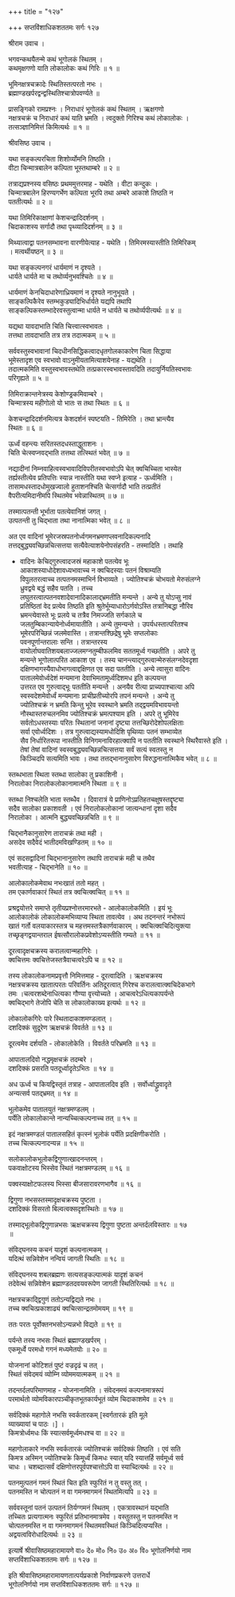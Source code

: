 +++
title = "१२७"

+++
सप्तविंशाधिकशततमः सर्गः १२७  
  
श्रीराम उवाच ।  
  
भगवन्कथयैतन्मे कथं भूगोलकं स्थितम् ।  
कथमृक्षगणो याति लोकालोकः कथं गिरिः ॥ १ ॥  
  
भूमिनक्षत्रचक्रादेः स्थितिस्तत्परतो नभः ।  
ब्रह्माण्डखर्परद्वन्द्वस्थितिश्चात्रोपवर्ण्यते ॥   
  
प्रासङ्गिको रामप्रश्नः । निराधारं भूगोलकं कथं स्थितम् । ऋक्षगणो   
नक्षत्रचक्रं च निराधारं कथं याति भ्रमति । त्वदुक्तो गिरिश्च कथं लोकालोकः ।   
तत्सञ्ज्ञानिमित्तं किमित्यर्थः ॥ १ ॥  
  
श्रीवसिष्ठ उवाच ।  
  
यथा सङ्कल्परचिता शिशोर्व्योमनि तिष्ठति ।  
वीटा चिन्मात्रबालेन कल्पिता भूस्तथाम्बरे ॥ २ ॥  
  
तत्राद्यप्रश्नस्य वसिष्ठः प्रथममुत्तरमाह - यथेति । वीटा कन्दुकः ।   
चिन्मात्रबालेन हिरण्यगर्भेण कल्पिता भूरपि तथा अम्बरे आकाशे तिष्ठति न   
पततीत्यर्थः ॥ २ ॥  
  
यथा तिमिरिकाक्षाणां केशचन्द्रादिदर्शनम् ।  
चिदाकाशस्य सर्गादौ तथा पृथ्व्यादिदर्शनम् ॥ ३ ॥  
  
मिथ्यात्वाद्वा पतनसम्भावना वारणीयेत्याह - यथेति । तिमिरमस्यास्तीति तिमिरिकम्   
। मत्वर्थीयष्ठन् ॥ ३ ॥  
  
यथा सङ्कल्पनगरं धार्यमाणं न दृश्यते ।  
धार्यते धार्यते मा च तथोर्व्यनुभवश्चितेः ॥ ४ ॥  
  
धार्यमाणं केनचिदाधारेणाध्रियमाणं न दृश्यते नानुभूयते ।   
साङ्कल्पिकैरेव स्तम्भकुड्यादिभिर्धार्यते यद्यपि तथापि   
साङ्कल्पिकस्तम्भादेरवस्तुत्वान्मा धार्यते न धार्यते च तथोर्व्यपीत्यर्थः ॥ ४ ॥  
  
यद्यथा यावदाभाति चिति चित्त्वात्स्वभावतः ।  
तत्तथा तावदाभाति तत्र तत्र तदात्मकम् ॥ ५ ॥  
  
सर्ववस्तुस्वभावानां चिदधीनसिद्धिकत्वादधृतगोलकाकारेण चिता सिद्धाया   
भूमेस्तादृश एव स्वभावो वाऽनुमीयतामित्याशयेनाह - यद्यथेति ।   
तदात्मकमिति वस्तुस्वभावस्तथेति तत्प्रकारस्वभावस्तावदिति तदायुर्नियतिस्वभावः   
परिगृह्यते ॥ ५ ॥  
  
तिमिराक्रान्तनेत्रस्य केशोण्ड्रकमिवाम्बरे ।  
चिन्मात्रस्य महीगोलो यो भातः स तथा स्थितः ॥ ६ ॥  
  
केशचन्द्रादिदर्शनमित्यत्र केशदर्शनं स्पष्टयति - तिमिरेति । तथा भ्रान्त्यैव   
स्थितः ॥ ६ ॥  
  
ऊर्ध्वं वहन्त्यः सरितस्तदधस्ताद्धुताशनः ।  
चिति चेत्स्वप्नवद्भाति तत्तथा तत्स्थितं भवेत् ॥ ७ ॥  
  
नद्यादीनां निम्नवाहित्वस्वभावादिविपरीतस्वभावोऽपि चेत् क्वचिच्चिता भास्येत   
तर्ह्यस्तीत्येव प्रतिपत्तिः स्यान्न नास्तीति यथा स्वप्ने इत्याह - ऊर्ध्वमिति ।   
तासामधस्तादधोमुखज्वालो हुताशनश्चिति चेत्सर्गादौ भाति तत्प्रतीतं   
वैपरीत्यमिदानीमपि स्थितमेव भवेन्नास्थितम् ॥ ७ ॥  
  
तस्मात्पतन्ती भूर्भाता पतत्येवानिशं जगत् ।  
उत्पतन्ती तु चिद्भाता तथा नानात्मिका भवेत् ॥ ८ ॥  
  
अत एव वादिनां भूमेरजस्रपतनोर्ध्वगमनभ्रमणप्लवनादिकल्पनादि   
तत्तद्बुद्ध्यवच्छिन्नचित्सत्तया सत्यैवेत्याशयेनोपसंहरति - तस्मादिति । तथाहि   
- वादिनः केचिद्गुरुत्वादजस्रं महाकाशे पतत्येव भूः   
आकाशस्याधोदेशावध्यभावाच्च न क्वचिदस्याः पतनं विश्राम्यति   
विपुलतरत्वाच्च तत्पतनमस्माभिर्न विभाव्यते । ज्योतिश्चक्रं चोभयतो मेरुसंलग्ने   
ध्रुवद्वये बद्धं सहैव पतति । तच्च   
लघुतरत्वात्पतनवशादेवानादिकालाद्भ्रमतीति मन्यन्ते । अन्ये तु योऽप्सु नावं   
प्रतिष्ठितां वेद प्रत्येव तिष्ठति इति श्रुतेर्भूम्याधारोऽर्णवोऽस्ति तत्रानिबद्धा नौरिव   
भ्रमन्त्येवास्ते भूः प्रलये च तत्रैव निमज्जति सर्गकाले च   
जलतुम्बिकान्यायेनोर्ध्वमायातीति । अन्ये तुमन्यन्ते । उपर्यधस्तात्परितश्च   
भूमेरपरिच्छिन्नं जलमेवास्ति । तत्रान्तश्छिद्रेषु भूमेः सप्तलोकाः   
पवनपूर्णान्तरालाः सन्ति । तत्रान्तरस्य   
वायोर्लाघवातिशयबलाज्जलमग्नतुम्बीफलमिव सततमूर्ध्व गच्छतीति । अपरे तु   
मन्यन्ते भूगोलात्परित आकाश एव । तस्य चानन्त्याद्गुरुत्वान्मेरुसंलग्नदेवदृशा   
दक्षिणभागस्यैवाधोभागत्वाद्दक्षिणत एव सदा पततीति । अन्ये त्वासुरा वादिनः   
पातालमेवोर्ध्वदेशं मन्यमाना देवाभिमतामूर्ध्वदिशमध इति कल्पयन्त   
उत्तरत एव गुरुत्वाद्भूः पततीति मन्यन्ते । अनयैव रीत्या प्राच्यपाश्चात्या अपि   
स्वस्वदेशमेवोर्ध्वं मन्यमानाः प्राचीप्रतीच्योरपि तपनं मन्यन्ते । अन्ये तु   
ज्योतिश्चक्रं न भ्रमति किन्तु भूरेव स्वस्थाने भ्रमति तद्द्वयमविभावयन्तो   
नौस्थास्तरुचलनमिव ज्योतिश्चक्रं भ्रमत्पश्याम इति । अपरे तु भूमिरेव   
सर्वतोऽधस्तस्याः परितः स्थितानां जनानां दृष्ट्या तत्तच्छिरोदेशोपलक्षिताः   
सर्वा एवोर्ध्वदिशः । तत्र गुरुत्वाद्यस्यामधोदिशि पृथिव्याः पतनं सम्भाव्येत   
सैव निर्धारितरूपा नास्तीति विनिगमनाविरहात्क्वापि न पततीति स्वस्थाने स्थिरैवास्ते इति ।   
तेषां तेषां वादिनां स्वस्वबुद्ध्यवच्छिन्नचित्सत्तया सर्वं सत्यं स्वतस्तु न   
किञ्चिदपि सत्यमिति भावः । तथा तत्तद्भानानुसारेण विरुद्धनानात्मिकैव भवेत् ॥ ८ ॥  
  
स्तब्धभाता स्थिता स्तब्धा सालोका तु प्रकाशिनी ।  
निरालोका निरालोकलोकानामात्मनि स्थिता ॥ ९ ॥  
  
स्तब्धा निश्चलेति भाता स्तब्धैव । दिवारात्रं ये प्राणिनोऽप्रतिहतचक्षुषस्तद्दृष्ट्या   
सदैव सालोका प्रकाशवती । एवं निरालोकलोकानां जात्यन्धानां दृशा सदैव   
निरालोका । आत्मनि बुद्ध्यवच्छिन्नचिति ॥ ९ ॥  
  
चिद्भानैकानुसारेण ताराचक्रं तथा मही ।  
असदेव सदैवेदं भातीदमविखण्डितम् ॥ १० ॥  
  
एवं सदसद्वादिनां चिद्भानानुसारेण तथापि ताराचक्रं मही च तथैव   
भवतीत्याह - चिद्भानेति ॥ १० ॥  
  
आलोकालोकमेवाथ नभःखातं ततो महत् ।  
तम एकार्णवाकारं स्थितं तत्र क्वचित्क्वचित् ॥ ११ ॥  
  
प्रश्रद्वयोत्तरे समाप्ते तृतीयप्रश्नोत्तरमारभते - आलोकालोकमिति । इयं भूः   
आलोकालोकं लोकालोकमभिव्याप्य स्थिता तावत्येव । अथ तदनन्तरं नभोरूपं   
खातं गर्तो वलयाकारस्तत्र च महत्तमस्तत्रैकार्णवाकारम् । क्वचित्क्वचिदित्युक्त्या   
तच्छृङ्गद्वयान्तराल ईषत्सौरालोकप्रवेशोऽप्यस्तीति गम्यते ॥ ११ ॥  
  
दूरत्वादृक्षचक्रस्य करालत्वान्महागिरेः ।  
क्वचित्तमः क्वचित्तेजस्तत्रैवाचत्वरेऽपि च ॥ १२ ॥  
  
तस्य लोकालोकनामप्रवृत्तौ निमित्तमाह - दूरत्वादिति । ऋक्षचक्रस्य   
नक्षत्रचक्रस्य खातात्परतः परिवर्तिनः अतिदूरत्वात् गिरेश्च करालत्वात्क्वचिदेकभागे   
तमः ।चत्वरशब्देनाधित्यका गौण्या वृत्त्योच्यते । आचत्वरेऽधित्यकापर्यन्ते   
क्वचिद्भागे तेजोपि चेति स लोकालोकाख्य इत्यर्थः ॥ १२ ॥  
  
लोकालोकगिरेः पारे स्थितादाकाशमण्डलात् ।  
दशदिक्कं सुदूरेण ऋक्षचक्रं विवर्तते ॥ १३ ॥  
  
दूरत्वमेव दर्शयति - लोकालोकेति । विवर्तते परिभ्रमति ॥ १३ ॥  
  
आपातालदिवो नद्धमृक्षचक्रं तदम्बरे ।  
दशदिक्कं प्रसरति पतदूर्ध्वादृतेऽभितः ॥ १४ ॥  
  
अध ऊर्ध्व च कियद्विस्तृतं तत्राह - आपातालदिव इति । सर्वोर्ध्वाद्ध्रुवादृते   
अन्यत्सर्व पतद्भ्रमत् ॥ १४ ॥  
  
भूलोकमेव पातालयुतं नक्षत्रमण्डलम् ।  
पर्येति लोकालोकान्ते नान्यच्चित्कल्पनाच्च तत् ॥ १५ ॥  
  
इदं नक्षत्रमण्डलं पातालसहितं कृत्स्नं भूलोकं पर्येति प्रदक्षिणीकरोति ।   
तच्च चित्कल्पनादन्यन्न ॥ १५ ॥  
  
सलोकालोकभूलोकद्विगुणात्खादनन्तरम् ।  
पकवाक्षोटस्य भिस्सेव स्थितं नक्षत्रमण्डलम् ॥ १६ ॥  
  
पक्वस्याक्षोटफलस्य भिस्सा बीजसारावरणभागैव ॥ १६ ॥  
  
द्विगुणा नभसस्तस्मादृक्षचक्रस्य पुष्टता ।  
दशदिक्कं विसरतो बिल्वत्वक्सदृशस्थितेः ॥ १७ ॥  
  
तस्माद्भूलोकद्विगुणान्नभसः ऋक्षचक्रस्य द्विगुणा पुष्टता अन्तर्दलविस्तारः ॥ १७   
॥  
  
संविद्घनस्य कचनं यादृशं कल्पनात्मकम् ।  
यदित्थं सन्निवेशेन नन्वियं जागती स्थितिः ॥ १८ ॥  
  
संविद्घनस्य शबलब्रह्मणः सत्यसङ्कल्पात्मकं यादृशं कचनं   
तदेवेत्थं सन्निवेशेन ब्रह्माण्डतदवयवरूपेण जागती स्थितिरित्यर्थः ॥ १८ ॥  
  
नक्षत्रचक्राद्द्विगुणं ततोऽन्यद्विद्यते नभः ।  
तच्च क्वचित्प्रकाशाढ्यं क्वचित्सान्द्रतमोमयम् ॥ १९ ॥  
  
ततः परतः पूर्वोक्तनभसोऽन्यन्नभो विद्यते ॥ १९ ॥  
  
पर्यन्ते तस्य नभसः स्थितं ब्रह्माण्डखर्परम् ।  
एकमूर्ध्वे परमधो गगनं मध्यमेतयोः ॥ २० ॥  
  
योजनानां कोटिशतं पुष्टं वज्रदृढं च तत् ।  
स्थितं संवेदमयं व्योम्नि व्योममयात्मकम् ॥ २१ ॥  
  
तदन्तर्दलपरिमाणमाह - योजनानामिति । संवेदनमयं कल्पनामात्ररूपं   
परमार्थतो व्योमविकारपञ्चीकृतभूतकार्यभूतं व्योम चिदाकाशमेव ॥ २१ ॥  
  
सर्वदिक्कं महागोले नभसि स्वर्कतारकम् [स्वर्गतारकं इति मूले   
व्याख्यायां च पाठः ।] ।  
किमत्रोर्ध्वमधः किं स्यात्सर्वमूर्ध्वमधश्च वा ॥ २२ ॥  
  
महागोलाकारे नभसि स्वर्कतारकं ज्योतिश्चक्रं सर्वदिक्कं तिष्ठति । एवं सति   
किमत्र अस्मिन् ज्योतिश्चक्रे किमूर्ध्वं किमधः स्यात् यदि स्यात्तर्हि सर्वमूर्ध्व सर्व   
चाधः । चशब्दात्सर्वं दक्षिणोत्तरपूर्वपश्चात्तोऽपि वा स्याच्दित्यर्थः ॥ २२ ॥  
  
पतनमुत्पतनं गमनं स्थितं चित इति स्फुरितं न तु वस्तु तत् ।  
पतनमस्ति न चोत्पतनं न वा गमनमागमनं स्थितमित्यपि ॥ २३ ॥  
  
सर्ववस्तूनां पतनं उत्पतनं तिर्यग्गमनं स्थितम् । एकत्रावस्थानं यद्भाति   
तच्चितः प्रत्यगात्मनः स्फुरितं प्रतिभानमात्रमेव । वस्तुतस्तु न पतनमस्ति न   
चोत्पतनमस्ति न वा गमनमागमनं स्थितमवस्थितं किञ्चिदित्यप्यस्ति ।   
अद्वयत्वविरोधादित्यर्थः ॥ २३ ॥  
  
इत्यार्षे श्रीवासिष्ठमहारामायणे वा० दे० मो० नि० उ० अ० वि० भूगोलनिर्णयो नाम   
सप्तविंशाधिकशततमः सर्गः ॥ १२७ ॥  
  
इति श्रीवासिष्ठमहारामायणतात्पर्यप्रकाशे निर्वाणप्रकरणे उत्तरार्धे   
भूगोलनिर्णयो नाम सप्तविंशाधिकशततमः सर्गः ॥ १२७ ॥  
  